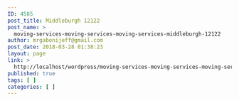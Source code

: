 ```yaml
---
ID: 4585
post_title: Middleburgh 12122
post_name: >
  moving-services-moving-services-moving-services-middleburgh-12122
author: mrgabonijeff@gmail.com
post_date: 2018-03-28 01:38:23
layout: page
link: >
  http://localhost/wordpress/moving-services-moving-services-moving-services-middleburgh-12122/
published: true
tags: [ ]
categories: [ ]
---
```

